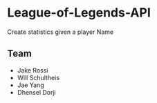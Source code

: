 # League-of-Legends-API
Create statistics given a player Name
## Team
- Jake Rossi
- Will Schultheis
- Jae Yang
- Dhensel Dorji